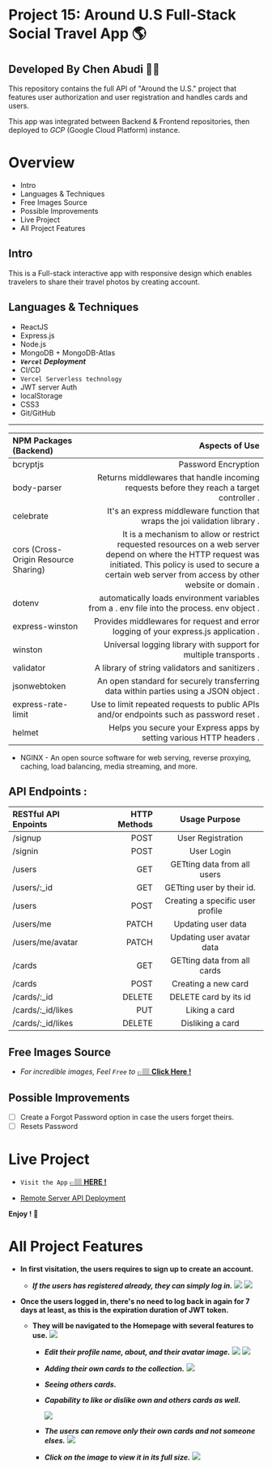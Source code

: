 # Project 15: Around U.S Full-Stack Social Travel App 🌎

## **Developed By Chen Abudi** 👩‍💻

This repository contains the full API of "Around the U.S." project that features user authorization and user registration and handles cards and users.

This app was integrated between Backend & Frontend repositories, then deployed to _GCP_ (Google Cloud Platform) instance.

# Overview

- Intro
- Languages & Techniques
- Free Images Source
- Possible Improvements
- Live Project
- All Project Features

## Intro

This is a Full-stack interactive app with responsive design which enables travelers to share their travel photos by creating account.

## Languages & Techniques

- ReactJS
- Express.js
- Node.js
- MongoDB + MongoDB-Atlas
- **_`Vercel` Deployment_**
- CI/CD
- `Vercel Serverless technology`
- JWT server Auth
- localStorage
- CSS3
- Git/GitHub

---

| NPM Packages (Backend)               |                                                                                                                                                                                                         Aspects of Use |
| :----------------------------------- | ---------------------------------------------------------------------------------------------------------------------------------------------------------------------------------------------------------------------: |
| bcryptjs                             |                                                                                                                                                                                                    Password Encryption |
| body-parser                          |                                                                                                                              Returns middlewares that handle incoming requests before they reach a target controller . |
| celebrate                            |                                                                                                                                            It's an express middleware function that wraps the joi validation library . |
| cors (Cross-Origin Resource Sharing) | It is a mechanism to allow or restrict requested resources on a web server depend on where the HTTP request was initiated. This policy is used to secure a certain web server from access by other website or domain . |
| dotenv                               |                                                                                                                             automatically loads environment variables from a . env file into the process. env object . |
| express-winston                      |                                                                                                                                    Provides middlewares for request and error logging of your express.js application . |
| winston                              |                                                                                                                                                       Universal logging library with support for multiple transports . |
| validator                            |                                                                                                                                                                        A library of string validators and sanitizers . |
| jsonwebtoken                         |                                                                                                                                   An open standard for securely transferring data within parties using a JSON object . |
| express-rate-limit                   |                                                                                                                                Use to limit repeated requests to public APIs and/or endpoints such as password reset . |
| helmet                               |                                                                                                                                                   Helps you secure your Express apps by setting various HTTP headers . |

- NGINX - An open source software for web serving, reverse proxying, caching, load balancing, media streaming, and more.

## API Endpoints :

| RESTful API Enpoints | HTTP Methods |          Usage Purpose           |
| :------------------- | -----------: | :------------------------------: |
| /signup              |         POST |        User Registration         |
| /signin              |         POST |            User Login            |
| /users               |          GET |   GETting data from all users    |
| /users/:\_id         |          GET |    GETting user by their id.     |
| /users               |         POST | Creating a specific user profile |
| /users/me            |        PATCH |        Updating user data        |
| /users/me/avatar     |        PATCH |    Updating user avatar data     |
| /cards               |          GET |   GETting data from all cards    |
| /cards               |         POST |       Creating a new card        |
| /cards/:\_id         |       DELETE |      DELETE card by its id       |
| /cards/:\_id/likes   |          PUT |          Liking a card           |
| /cards/:\_id/likes   |       DELETE |         Disliking a card         |

## Free Images Source

- _For incredible images, Feel `Free` to_ [&#128073;&#127997; **Click Here !**](https://unsplash.com/)

## Possible Improvements

- [ ] Create a Forgot Password option in case the users forget theirs.
- [ ] Resets Password

# Live Project

<!-- - `Visit the App` [&#128073;&#127997; **HERE !**](https://chen23-around-us.students.nomoredomainssbs.ru/) -->

- `Visit the App` [&#128073;&#127997; **HERE !**](https://react-around-api-full-client.vercel.app/)

- [Remote Server API Deployment](https://react-around-api-full-five.vercel.app)

<!-- - [Remote GCP Server API Deployment](https://api.chen23-around-us.students.nomoredomainssbs.ru/) -->

**Enjoy ! 🌺**

# All Project Features

- **In first visitation, the users requires to sign up to create an account.**

  - **_If the users has registered already, they can simply log in._**
    ![](./frontend/src/images/signup.png)
    ![](./frontend/src/images/login.png)

- **Once the users logged in, there's no need to log back in again for 7 days at least, as this is the expiration duration of JWT token.**

  - **They will be navigated to the **Homepage** with several features to use.**
    ![](./frontend/src/images/homepage.png)

    - **_Edit their profile name, about, and their avatar image._**
      ![](./frontend/src/images/edit-profile.png)
      ![](./frontend/src/images/update-user-avatar.png)

    - **_Adding their own cards to the collection._**
      ![](./frontend/src/images/add-card.png)

    - **_Seeing others cards._**

    - **_Capability to like or dislike own and others cards as well._**

      ![](./frontend/src/images/like-dislike.jpg)

    - **_The users can remove only their own cards and not someone elses._**
      ![](./frontend/src/images/remove.jpg)

    - **_Click on the image to view it in its full size._**
      ![](./frontend//src//images/zoom-in.png)
